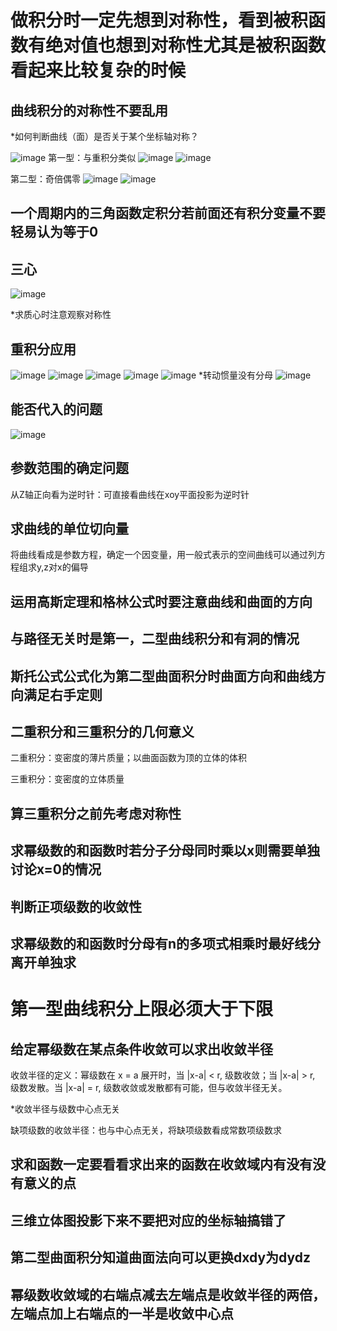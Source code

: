 # 做积分时一定先想到对称性，看到被积函数有绝对值也想到对称性尤其是被积函数看起来比较复杂的时候
## 曲线积分的对称性不要乱用

*如何判断曲线（面）是否关于某个坐标轴对称？

![image](B1A58999DC734E8FBD0C72462F063B04)
第一型：与重积分类似
![image](CBCC53969E56407A9356FEB97A84AD6C)
![image](1167DE73EBA64920B0BB45E274FFEFAB)

第二型：奇倍偶零
![image](03EA625C4B0048B58FB0021D986D97AA)
![image](FD411F2227B644D4BB31C3A8F804365B)

## 一个周期内的三角函数定积分若前面还有积分变量不要轻易认为等于0
## 三心
![image](A6A94FBFE7034632A578C7D1363F0DDC)

*求质心时注意观察对称性 
## 重积分应用
![image](9694561CA97942088837BC23DEC8541A)
![image](CB96F6FA23144612B64547C3F9A6853A)
![image](5FFE49099E5442EF825C24A6C7B2FFFE)
![image](C4D9080D61BC493BBAAEBEFACC3D97DC)
![image](8FF477795156478998198309BCC20750)
*转动惯量没有分母
![image](0284230BDE0D4C2C8AEB5082A6665716)
## 能否代入的问题
![image](31FE832C8D534EDD8B849E035D6A36A9)
## 参数范围的确定问题
从Z轴正向看为逆时针：可直接看曲线在xoy平面投影为逆时针
## 求曲线的单位切向量
将曲线看成是参数方程，确定一个因变量，用一般式表示的空间曲线可以通过列方程组求y,z对x的偏导
## 运用高斯定理和格林公式时要注意曲线和曲面的方向
## 与路径无关时是第一，二型曲线积分和有洞的情况
## 斯托公式公式化为第二型曲面积分时曲面方向和曲线方向满足右手定则  
## 二重积分和三重积分的几何意义
二重积分：变密度的薄片质量；以曲面函数为顶的立体的体积

三重积分：变密度的立体质量

## 算三重积分之前先考虑对称性
## 求幂级数的和函数时若分子分母同时乘以x则需要单独讨论x=0的情况
## 判断正项级数的收敛性
## 求幂级数的和函数时分母有n的多项式相乘时最好线分离开单独求
# 第一型曲线积分上限必须大于下限    
## 给定幂级数在某点条件收敛可以求出收敛半径
收敛半径的定义：幂级数在 x = a 展开时，当 |x-a| < r, 级数收敛；当 |x-a| > r, 级数发散。当 |x-a| = r, 级数收敛或发散都有可能，但与收敛半径无关。

*收敛半径与级数中心点无关

缺项级数的收敛半径：也与中心点无关，将缺项级数看成常数项级数求
## 求和函数一定要看看求出来的函数在收敛域内有没有没有意义的点
## 三维立体图投影下来不要把对应的坐标轴搞错了
## 第二型曲面积分知道曲面法向可以更换dxdy为dydz
## 幂级数收敛域的右端点减去左端点是收敛半径的两倍，左端点加上右端点的一半是收敛中心点